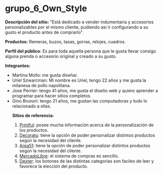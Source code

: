 # grupo_6_Own_Style
<b>Descripción del sitio:</b> "Está dedicado a vender indumentaria y accesorios personalizables por el mismo cliente, pudiendo así ir configurando a su gusto el producto antes de comprarlo".

<b>Productos:</b> Remeras, buzos, tasas, gorras, relojes, cuadros.

<b>Perfil del público</b>: Es para toda aquella persona que le gusta llevar consigo alguna prenda o accesorio original y creado a su gusto.

<b>Integrantes:</b> 
<ul>
<li>Martina Mollo: me gusta diseñar.</li>
<li>Uriel Szwarcman: Mi nombre es Uriel, tengo 22 años y me gusta la milanesa de pollo napolitana.</li>
<li>Jose Perrier: tengo 41 años, me gusta el diseño web y quiero aprender a programar para hacer sitios completos.</li>
<li>Gino Brunori: tengo 21 años, me gustan las computadoras y todo lo relacionado a ellas.</li>

<b>Sitios de referencia: </b><br>
<ol value="1">
<li><a href="https://www.printful.com/es/productos-personalizados"  target="_blank">Printful</a>: posee mucha información acerca de la personalización de los productos.</li> 
<li><a href="http://decoratu.com.co/"  target="_blank">Decoratu</a>: tiene la opción de poder personalizar distintos productos según la necesidad del cliente.</li>
<li><a href="https://www.area51print.com/articulos-personalizables-para-el-hogar/" target="_blank">Area51</a>: tiene la opción de poder personalizar distintos productos según la necesidad del cliente.</li>
<li><a href="https://www.mercadolibre.com.ar/" target="_blank">MercadoLibre</a>: el sistema de compras es sencillo.</li>
<li><a href="https://www.dexter.com.ar/" target="_blank">Dexter</a>: los botones de las distintas categorias son faciles de leer y favorece la elección del producto.</li>
</ol>

